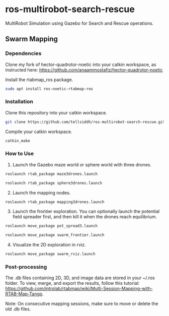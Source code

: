 # ros-multirobot-search-rescue

MultiRobot Simulation using Gazebo for Search and Rescue operations.

## Swarm Mapping

### Dependencies
 Clone my fork of hector-quadrotor-noetic into your catkin workspace, as instructed here: https://github.com/anaammostafiz/hector-quadrotor-noetic

Install the rtabmap_ros package.
```sh
sudo apt install ros-noetic-rtabmap-ros
```
### Installation
Clone this repository into your catkin workspace.
```sh
git clone https://github.com/tellsiddh/ros-multirobot-search-rescue.git
```
Compile your catkin workspace.
```sh
catkin_make
```
### How to Use
1. Launch the Gazebo maze world or sphere world with three drones.
```sh
roslaunch rtab_package maze3drones.launch
```
```sh
roslaunch rtab_package sphere3drones.launch
```
2. Launch the mapping nodes.
```sh
roslaunch rtab_package mapping3drones.launch
```
3. Launch the frontier exploration. You can optionally launch the potential field spreader first, and then kill it when the drones reach equilibrium.

```sh
roslaunch move_package pot_spread3.launch
```
```sh
roslaunch move_package swarm_frontier.launch
```

4. Visualize the 2D exploration in rviz.
```sh
roslaunch move_package swarm_rviz.launch
```

### Post-processing
The .db files containing 2D, 3D, and image data are stored in your ~/.ros folder. To view, merge, and export the results, follow this tutorial: https://github.com/introlab/rtabmap/wiki/Multi-Session-Mapping-with-RTAB-Map-Tango.

Note: On consecutive mapping sessions, make sure to move or delete the old .db files.
